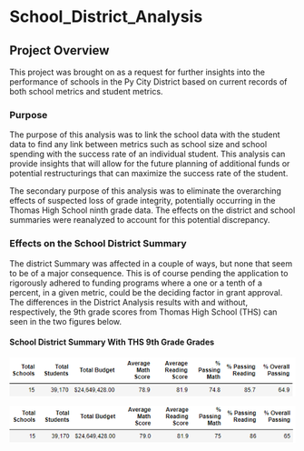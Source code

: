 # School_District_Analysis

## Project Overview

This project was brought on as a request for further insights into the performance of schools in the Py City District based on current records of both school metrics and student metrics.

### Purpose

  The purpose of this analysis was to link the school data with the student data to find any link between metrics such as school size and school spending with the success rate of an individual student. This analysis can provide insights that will allow for the future planning of additional funds or potential restructurings that can maximize the success rate of the student. 
  
  The secondary purpose of this analysis was to eliminate the overarching effects of suspected loss of grade integrity, potentially occurring in the Thomas High School ninth grade data.  The effects on the district and school summaries were reanalyzed to account for this potential discrepancy.
  
  ### Effects on the School District Summary
  
  The district Summary was affected in a couple of ways, but none that seem to be of a major consequence. This is of course pending the application to rigorously adhered to funding programs where a one or a tenth of a percent, in a given metric, could be the deciding factor in grant approval. The differences in the District Analysis results with and without, respectively, the 9th grade scores from Thomas High School (THS) can seen in the two figures below.
  
  #### School District Summary With THS 9th Grade Grades

![District Summary with THS Ninth Graders](https://github.com/Beardlow/School_District_Analysis/blob/main/district_with_THS.png)

![District Summary Without THS Ninth Graders](https://github.com/Beardlow/School_District_Analysis/blob/main/district_without_THS.png)


